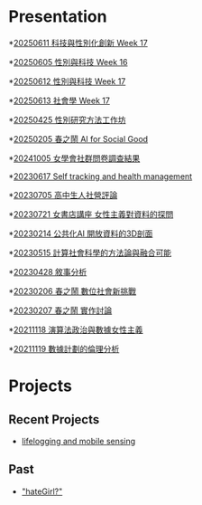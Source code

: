 # Presentation
*[20250611 科技與性別化創新 Week 17](https://docs.google.com/presentation/d/e/2PACX-1vTqLH6OjmAp4lpZzgugJOhaLnEqOo6Zh7JovrnKx0n7h-15cIoIoagqQPc_9kUCrI9c1UqoUKkhJDUX/pub?start=false&loop=false&delayms=3000)

*[20250605 性別與科技 Week 16](https://docs.google.com/presentation/d/e/2PACX-1vTiaHTNDCxPmtkZxw_YSEB0LAzo2S3ZAVUrphLgeErgy2XWIxty9GsLeSf7XI-Yz-1VjkGsdQPrnukJ/pub?start=false&loop=false&delayms=3000)

*[20250612 性別與科技 Week 17](https://docs.google.com/presentation/d/e/2PACX-1vRj0f4_vwza9d2yXMftQi7Tw44qNy9hSfQG3q4pVoJAaKTnEU2fmqytyZJtNGzxyCC4wUtyHfB02Vi2/pub?start=false&loop=false&delayms=3000)

*[20250613 社會學 Week 17]()

*[20250425 性別研究方法工作坊]()

*[20250205 春之鬧 AI for Social Good]()

*[20241005 女學會社群問卷調查結果]()

*[20230617 Self tracking and health management]()

*[20230705 高中生人社營評論]()

*[20230721 女書店講座 女性主義對資料的探問]()

*[20230214 公共化AI 開放資料的3D剖面]()

*[20230515 計算社會科學的方法論與融合可能]()

*[20230428 敘事分析]()

*[20230206 春之鬧 數位社會新挑戰]()

*[20230207 春之鬧 實作討論]()


*[20211118 演算法政治與數據女性主義]()

*[20211119 數據計劃的倫理分析]()


# Projects

## Recent Projects
* [lifelogging and mobile sensing]()

## Past
* ["hateGirl?"]()

